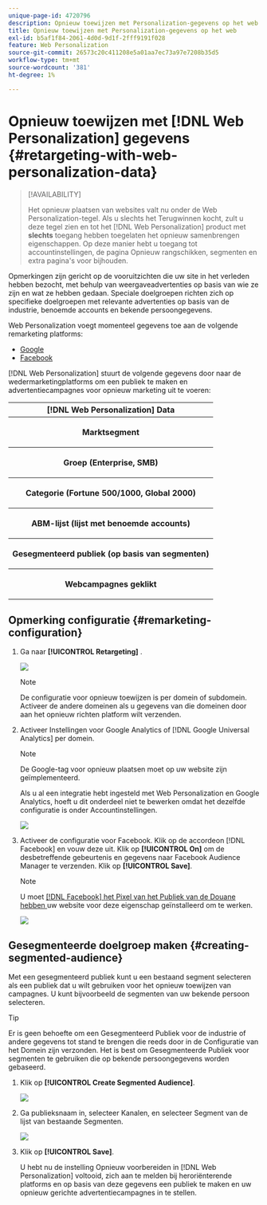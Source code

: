 ```yaml
---
unique-page-id: 4720796
description: Opnieuw toewijzen met Personalization-gegevens op het web - Marketo Docs - Productdocumentatie
title: Opnieuw toewijzen met Personalization-gegevens op het web
exl-id: b5af1f84-2061-4d0d-9d1f-2fff9191f028
feature: Web Personalization
source-git-commit: 26573c20c411208e5a01aa7ec73a97e7208b35d5
workflow-type: tm+mt
source-wordcount: '381'
ht-degree: 1%

---
```


# Opnieuw toewijzen met [!DNL Web Personalization] gegevens {#retargeting-with-web-personalization-data}

>[!AVAILABILITY]
>
>Het opnieuw plaatsen van websites valt nu onder de Web Personalization-tegel. Als u slechts het Terugwinnen kocht, zult u deze tegel zien en tot het [!DNL Web Personalization] product met **slechts** toegang hebben toegelaten het opnieuw samenbrengen eigenschappen. Op deze manier hebt u toegang tot accountinstellingen, de pagina Opnieuw rangschikken, segmenten en extra pagina&#39;s voor bijhouden.

Opmerkingen zijn gericht op de vooruitzichten die uw site in het verleden hebben bezocht, met behulp van weergaveadvertenties op basis van wie ze zijn en wat ze hebben gedaan. Speciale doelgroepen richten zich op specifieke doelgroepen met relevante advertenties op basis van de industrie, benoemde accounts en bekende persoongegevens.

Web Personalization voegt momenteel gegevens toe aan de volgende remarketing platforms:

* [Google](/help/marketo/product-docs/web-personalization/website-retargeting/personalized-remarketing-in-google.md)
* [Facebook](/help/marketo/product-docs/web-personalization/website-retargeting/personalized-remarketing-in-facebook.md)

[!DNL Web Personalization] stuurt de volgende gegevens door naar de wedermarketingplatforms om een publiek te maken en advertentiecampagnes voor opnieuw marketing uit te voeren:

<table>
 <tbody>
  <tr>
   <th colspan="1">[!DNL Web Personalization] Data</th>
  </tr>
  <tr>
   <th><p>Marktsegment</p></th>
  </tr>
  <tr>
   <th><p>Groep (Enterprise, SMB)</p></th>
  </tr>
  <tr>
   <th><p>Categorie (Fortune 500/1000, Global 2000)</p></th>
  </tr>
  <tr>
   <th><p>ABM-lijst (lijst met benoemde accounts)</p></th>
  </tr>
  <tr>
   <th><p>Gesegmenteerd publiek (op basis van segmenten)</p></th>
  </tr>
  <tr>
   <th><p>Webcampagnes geklikt</p></th>
  </tr>
 </tbody>
</table>

## Opmerking configuratie {#remarketing-configuration}

1. Ga naar **[!UICONTROL Retargeting]** .

   ![](assets/one.png)

   >[!NOTE]
   >
   >De configuratie voor opnieuw toewijzen is per domein of subdomein. Activeer de andere domeinen als u gegevens van die domeinen door aan het opnieuw richten platform wilt verzenden.

1. Activeer Instellingen voor Google Analytics of [!DNL Google Universal Analytics] per domein.

   >[!NOTE]
   >
   >De Google-tag voor opnieuw plaatsen moet op uw website zijn geïmplementeerd.
   >
   >Als u al een integratie hebt ingesteld met Web Personalization en Google Analytics, hoeft u dit onderdeel niet te bewerken omdat het dezelfde configuratie is onder Accountinstellingen.

   ![](assets/two.png)

1. Activeer de configuratie voor Facebook. Klik op de accordeon [!DNL Facebook] en vouw deze uit. Klik op **[!UICONTROL On]** om de desbetreffende gebeurtenis en gegevens naar Facebook Audience Manager te verzenden. Klik op **[!UICONTROL Save]**.

   >[!NOTE]
   >
   >U moet [[!DNL Facebook]  het Pixel van het Publiek van de Douane hebben ](https://developers.facebook.com/docs/ads-for-websites/website-custom-audiences/getting-started#install-the-pixel) uw website voor deze eigenschap geïnstalleerd om te werken.

   ![](assets/three.png)

## Gesegmenteerde doelgroep maken {#creating-segmented-audience}

Met een gesegmenteerd publiek kunt u een bestaand segment selecteren als een publiek dat u wilt gebruiken voor het opnieuw toewijzen van campagnes. U kunt bijvoorbeeld de segmenten van uw bekende persoon selecteren.

>[!TIP]
>
>Er is geen behoefte om een Gesegmenteerd Publiek voor de industrie of andere gegevens tot stand te brengen die reeds door in de Configuratie van het Domein zijn verzonden. Het is best om Gesegmenteerde Publiek voor segmenten te gebruiken die op bekende persoongegevens worden gebaseerd.

1. Klik op **[!UICONTROL Create Segmented Audience]**.

   ![](assets/image2015-1-15-16-3a36-3a38.png)

1. Ga publieksnaam in, selecteer Kanalen, en selecteer Segment van de lijst van bestaande Segmenten.

   ![](assets/image2015-1-15-16-3a40-3a17.png)

1. Klik op **[!UICONTROL Save]**.

   U hebt nu de instelling Opnieuw voorbereiden in [!DNL Web Personalization] voltooid, zich aan te melden bij heroriënterende platforms en op basis van deze gegevens een publiek te maken en uw opnieuw gerichte advertentiecampagnes in te stellen.
